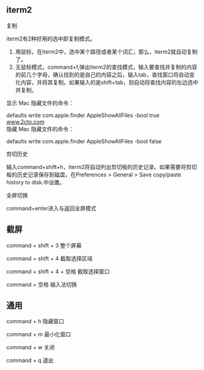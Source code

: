 ## iterm2

复制

iterm2有2种好用的选中即复制模式。

1. 用鼠标，在iterm2中，选中某个路径或者某个词汇，那么，iterm2就自动复制了。
2. 无鼠标模式，command+f,弹出iterm2的查找模式，输入要查找并复制的内容的前几个字母，确认找到的是自己的内容之后，输入tab，查找窗口将自动变化内容，并将其复制。如果输入的是shift+tab，则自动将查找内容的左边选中并复制。

显示 Mac 隐藏文件的命令：
 
defaults write com.apple.finder AppleShowAllFiles -bool true
  www.2cto.com  
隐藏 Mac 隐藏文件的命令：
 
defaults write com.apple.finder AppleShowAllFiles -bool false


剪切历史

输入command+shift+h，iterm2将自动列出剪切板的历史记录。如果需要将剪切板的历史记录保存到磁盘，在Preferences > General > Save copy/paste history to disk.中设置。

全屏切换

command+enter进入与返回全屏模式

## 截屏

command + shift + 3 整个屏幕

command + shift + 4  截取选择区域

command + shift + 4 + 空格 截取选择窗口

command + 空格 输入法切换

## 通用

command + h 隐藏窗口

command + m 最小化窗口

command + w 关闭

command + q 退出


